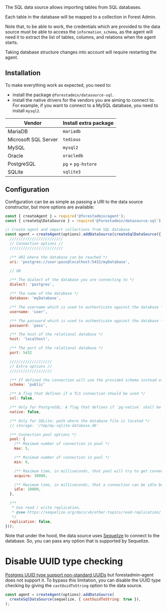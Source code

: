 The SQL data source allows importing tables from SQL databases.

Each table in the database will be mapped to a collection in Forest Admin.

Note that, to be able to work, the credentials which are provided to the data source must be able to access the `information_schema`, as the agent will need it to extract the list of tables, columns, and relations when the agent starts.

Taking database structure changes into account will require restarting the agent.

## Installation

To make everything work as expected, you need to:

- install the package `@forestadmin/datasource-sql`.
- install the native drivers for the vendors you are aiming to connect to. For example, if you want to connect to a MySQL database, you need to install `mysql2`.

| Vendor               | Install extra package |
| -------------------- | --------------------- |
| MariaDB              | `mariadb`             |
| Microsoft SQL Server | `tedious`             |
| MySQL                | `mysql2`              |
| Oracle               | `oracledb`            |
| PostgreSQL           | `pg` + `pg-hstore`    |
| SQLite               | `sqlite3`             |

## Configuration

Configuration can be as simple as passing a URI to the data source constructor, but more options are available:

```javascript
const { createAgent } = require('@forestadmin/agent');
const { createSqlDataSource } = require('@forestadmin/datasource-sql');

// Create agent and import collections from SQL database
const agent = createAgent(options).addDataSource(createSqlDataSource({
  ////////////////////////
  // Connection options //
  ////////////////////////

  /** URI where the database can be reached */
  uri: 'postgres://user:pass@localhost:5432/myDatabase',

  // OR

  /** The dialect of the database you are connecting to */
  dialect: 'postgres',

  /** The name of the database */
  database: 'myDatabase',

  /** The username which is used to authenticate against the database */
  username: 'user',

  /** The password which is used to authenticate against the database */
  password: 'pass',

  /** The host of the relational database */
  host: 'localhost',

  /** The port of the relational database */
  port: 5432

  ///////////////////
  // Extra options //
  ///////////////////

  /** If defined the connection will use the provided schema instead of the default ("public") */
  schema: 'public'

  /** A flag that defines if a TLS connection should be used */
  ssl: false,

  /** Only for PostgreSQL: A flag that defines if `pg-native` shall be used or not */
  native: false,

  /** Only for SQLite: path where the database file is located */
  // storage: '/tmp/my-sqlite-database.db'

  /** Connection pool options */
  pool: {
    /** Maximum number of connection in pool */
    max: 5,

    /** Minimum number of connection in pool */
    min: 0,

    /** Maximum time, in milliseconds, that pool will try to get connection before throwing error */
    acquire: 30000,

    /** Maximum time, in milliseconds, that a connection can be idle before being released */
    idle: 10000,
  },

  /**
   * Use read / write replication.
   * @see https://sequelize.org/docs/v6/other-topics/read-replication/
   */
  replication: false,
}));
```

Note that under the hood, the data source uses [Sequelize](https://sequelize.org/) to connect to the database. So, you can pass any option that is supported by Sequelize.

# Disable UUID type checking

[Postgres UUID type support non-standard UUIDs](https://www.postgresql.org/docs/current/datatype-uuid.html) but forestadmin-agent does not support it.
To bypass this limitation, you can disable the UUID type checking by giving the `castUuidToString` option to the data source.

```javascript
const agent = createAgent(options).addDataSource(
  createSqlDataSource(sequelize, { castUuidToString: true }),
);
```
